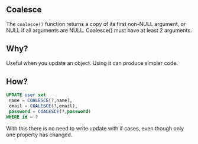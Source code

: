 ## Coalesce
The `coalesce()` function returns a copy of its first non-NULL argument, or NULL if all arguments are NULL. Coalesce() must have at least 2 arguments.

## Why?
Useful when you update an object. Using it can produce simpler code.

## How?

```sql
UPDATE user set 
 name = COALESCE(?,name), 
 email = COALESCE(?,email), 
 password = COALESCE(?,password) 
WHERE id = ?
```

With this there is no need to write update with if cases, even though only one property has changed.
